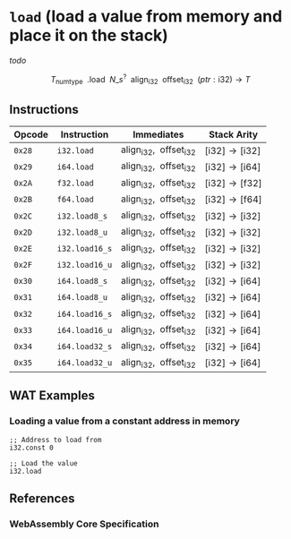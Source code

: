 
# `load` (load a value from memory and place it on the stack)

_todo_

$$
T_\mathsf{numtype}
\enspace .\mathsf{load}
\enspace N\_s^?
% \enspace \mathsf{memarg}
\enspace \mathsf{align}_\mathsf{i32}
\enspace \mathsf{offset}_\mathsf{i32}
\enspace (ptr: \mathsf{i32}) \to T
$$



## Instructions

| Opcode | Instruction    | Immediates    | Stack Arity |
|--------|----------------|---------------|-------------|
| `0x28` | `i32.load`     | $\mathsf{align}_\mathsf{i32},\enspace\mathsf{offset}_\mathsf{i32}$ | $[ \mathsf{i32} ] \to [ \mathsf{i32} ]$ |
| `0x29` | `i64.load`     | $\mathsf{align}_\mathsf{i32},\enspace\mathsf{offset}_\mathsf{i32}$ | $[ \mathsf{i32} ] \to [ \mathsf{i64} ]$ |
| `0x2A` | `f32.load`     | $\mathsf{align}_\mathsf{i32},\enspace\mathsf{offset}_\mathsf{i32}$ | $[ \mathsf{i32} ] \to [ \mathsf{f32} ]$ |
| `0x2B` | `f64.load`     | $\mathsf{align}_\mathsf{i32},\enspace\mathsf{offset}_\mathsf{i32}$ | $[ \mathsf{i32} ] \to [ \mathsf{f64} ]$ |
| `0x2C` | `i32.load8_s`  | $\mathsf{align}_\mathsf{i32},\enspace\mathsf{offset}_\mathsf{i32}$ | $[ \mathsf{i32} ] \to [ \mathsf{i32} ]$ |
| `0x2D` | `i32.load8_u`  | $\mathsf{align}_\mathsf{i32},\enspace\mathsf{offset}_\mathsf{i32}$ | $[ \mathsf{i32} ] \to [ \mathsf{i32} ]$ |
| `0x2E` | `i32.load16_s` | $\mathsf{align}_\mathsf{i32},\enspace\mathsf{offset}_\mathsf{i32}$ | $[ \mathsf{i32} ] \to [ \mathsf{i32} ]$ |
| `0x2F` | `i32.load16_u` | $\mathsf{align}_\mathsf{i32},\enspace\mathsf{offset}_\mathsf{i32}$ | $[ \mathsf{i32} ] \to [ \mathsf{i32} ]$ |
| `0x30` | `i64.load8_s`  | $\mathsf{align}_\mathsf{i32},\enspace\mathsf{offset}_\mathsf{i32}$ | $[ \mathsf{i32} ] \to [ \mathsf{i64} ]$ |
| `0x31` | `i64.load8_u`  | $\mathsf{align}_\mathsf{i32},\enspace\mathsf{offset}_\mathsf{i32}$ | $[ \mathsf{i32} ] \to [ \mathsf{i64} ]$ |
| `0x32` | `i64.load16_s` | $\mathsf{align}_\mathsf{i32},\enspace\mathsf{offset}_\mathsf{i32}$ | $[ \mathsf{i32} ] \to [ \mathsf{i64} ]$ |
| `0x33` | `i64.load16_u` | $\mathsf{align}_\mathsf{i32},\enspace\mathsf{offset}_\mathsf{i32}$ | $[ \mathsf{i32} ] \to [ \mathsf{i64} ]$ |
| `0x34` | `i64.load32_s` | $\mathsf{align}_\mathsf{i32},\enspace\mathsf{offset}_\mathsf{i32}$ | $[ \mathsf{i32} ] \to [ \mathsf{i64} ]$ |
| `0x35` | `i64.load32_u` | $\mathsf{align}_\mathsf{i32},\enspace\mathsf{offset}_\mathsf{i32}$ | $[ \mathsf{i32} ] \to [ \mathsf{i64} ]$ |



## WAT Examples

### Loading a value from a constant address in memory

```wasm
;; Address to load from
i32.const 0

;; Load the value
i32.load
```



## References

### WebAssembly Core Specification

[^§2.4.7]: _Structure, Memory Instructions_ - <https://www.w3.org/TR/wasm-core-2/syntax/instructions.html#memory-instructions>
[^§4.4.7-load]: _Execution, Memory Instructions, load_ - <https://www.w3.org/TR/wasm-core-2/exec/instructions.html#exec-load>
